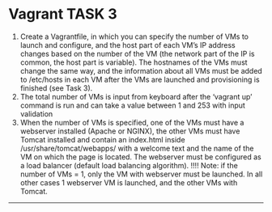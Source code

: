 # Vagrant TASK 3
1. Create a Vagrantfile, in which you can specify the number of VMs to launch and configure, and the host part of each VM’s IP address changes based on the number of the VM (the network part of the IP is common, the host part is variable). The hostnames of the VMs must change the same way, and the information about all VMs must be added to /etc/hosts in each VM after the VMs are launched and provisioning is finished (see Task 3). 
2. The total number of VMs is input from keyboard after the ‘vagrant up’ command is run and can take a value between 1 and 253 with input validation 
3. When the number of VMs is specified, one of the VMs must have a webserver installed (Apache or NGINX), the other VMs must have Tomcat installed and contain an index.html inside /usr/share/tomcat/webapps/ with a welcome text and the name of the VM on which the page is located. The webserver must be configured as a load balancer (default load balancing algorithm). 
!!!! Note: if the number of VMs = 1, only the VM with webserver must be launched. In all other cases 1 webserver VM is launched, and the other VMs with Tomcat. 

---

